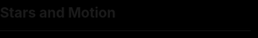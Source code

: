 # Stars and Motion

----

<!DOCTYPE html>
<html lang="en">
<head>
<meta charset="UTF-8">
<title>Rick's Dreamscape Prototype #3</title>
<style>
  html, body { margin:0; padding:0; overflow:hidden; height:100%; background:#000; }
  #canvas { position:absolute; top:0; left:0; width:100%; height:100%; }
  #fps    { position:absolute; top:5px; left:5px; color:#0f0; font:12px monospace; z-index:100; }
</style>
</head>
<body>
  <stars-motion-scene></stars-motion-scene>

  <script>
  class StarsMotionScene extends HTMLElement {
    connectedCallback() {
      this.innerHTML = `
        <canvas id="canvas" aria-label="Interactive Dreamscape Canvas"></canvas>
        <div id="fps" aria-label="FPS Counter">FPS: --</div>
      `;
      const canvas = this.querySelector('#canvas'),
            ctx    = canvas.getContext('2d'),
            fpsEl  = this.querySelector('#fps');
      const logs = [];
      function log(evt) {
        logs.push({ time: Date.now(), type: evt.type, data: evt.detail || {} });
      }

      // Resize
      function resize() {
        canvas.width  = window.innerWidth;
        canvas.height = window.innerHeight;
      }
      window.addEventListener('resize', resize);
      resize();

      // Parallax & shake
      let px = 0, py = 0;
      window.addEventListener('deviceorientation', e => {
        px = (e.gamma || 0) / 45;
        py = (e.beta  || 0) / 90;
        log(e);
      });
      window.addEventListener('devicemotion', e => {
        log(e);
        const a = e.accelerationIncludingGravity || e.acceleration;
        if (a) {
          const mag = Math.hypot(a.x, a.y, a.z);
          if (mag > 25) for (let i = 0; i < 20; i++) spawnPetal();
        }
      });

      // Input logging
      ['touchstart','touchmove','touchend','mousedown','mousemove','mouseup','orientationchange']
        .forEach(evt => window.addEventListener(evt, log));

      // Petal particles
      let petals = [];
      function spawnPetal() {
        petals.push({
          x: Math.random() * canvas.width,
          y: -10,
          vy: Math.random() + 0.5,
          r:  Math.random() * 3 + 2
        });
      }

      // Fling physics
      let flings = [], dragStart = null, dragX = 0, dragY = 0;
      canvas.addEventListener('touchstart', e => {
        const t = e.touches[0];
        dragStart = { x: t.clientX, y: t.clientY, t: Date.now() };
        log(e);
      });
      canvas.addEventListener('touchmove', e => {
        const t = e.touches[0];
        dragX = t.clientX; dragY = t.clientY;
        log(e);
      });
      canvas.addEventListener('touchend', e => {
        log(e);
        if (dragStart) {
          const dt = Date.now() - dragStart.t || 1;
          const vx = (dragX - dragStart.x) / dt * 10;
          const vy = (dragY - dragStart.y) / dt * 10;
          flings.push({ x: dragStart.x, y: dragStart.y, vx, vy, trail: [] });
          dragStart = null;
        }
      });

      // Audio-reactive bloom
      let analyser, dataArr;
      if (navigator.mediaDevices?.getUserMedia) {
        navigator.mediaDevices.getUserMedia({ audio: true })
          .then(stream => {
            const audioCtx = new (window.AudioContext || window.webkitAudioContext)();
            const src = audioCtx.createMediaStreamSource(stream);
            analyser = audioCtx.createAnalyser();
            src.connect(analyser);
            analyser.fftSize = 64;
            dataArr = new Uint8Array(analyser.frequencyBinCount);
          }).catch(()=>{/* no audio */});
      }

      // L-system vine
      let vineCommands = '';
      function generateVine(axiom, rule, iter) {
        let str = axiom;
        for (let i = 0; i < iter; i++) {
          str = str.split('').map(c => c === 'F' ? rule : c).join('');
        }
        vineCommands = str;
      }
      generateVine('F','F[+F]F[-F]F',3);
      function drawVine() {
        const stack = [];
        let x = canvas.width * 0.1, y = canvas.height * 0.9, ang = -Math.PI/2;
        ctx.strokeStyle = 'lime';
        ctx.lineWidth = 1;
        ctx.beginPath();
        ctx.moveTo(x, y);
        for (const c of vineCommands) {
          if (c === 'F') {
            x += Math.cos(ang) * 10;
            y += Math.sin(ang) * 10;
            ctx.lineTo(x, y);
          } else if (c === '+') ang += Math.PI/6;
          else if (c === '-') ang -= Math.PI/6;
          else if (c === '[') stack.push({ x, y, ang });
          else if (c === ']') {
            const p = stack.pop();
            x = p.x; y = p.y; ang = p.ang;
            ctx.moveTo(x, y);
          }
        }
        ctx.stroke();
      }

      // Voice commands
      let recognition, flashTimer = 0;
      if ('webkitSpeechRecognition' in window) {
        recognition = new webkitSpeechRecognition();
        recognition.continuous = true;
        recognition.onresult = e => {
          const transcript = e.results[e.results.length-1][0].transcript.toLowerCase();
          log({ type:'speech', transcript });
          if (transcript.includes('vine')) generateVine('F','F[+F]F[-F]F',4);
          if (transcript.includes('petal')) for (let i=0; i<50; i++) spawnPetal();
          if (transcript.includes('flash')) flashTimer = 10;
        };
        recognition.start();
      }

      // Animation loop
      let last = performance.now(), fps = 0;
      function update(now) {
        const dt = now - last; last = now; fps = Math.round(1000 / dt);
        fpsEl.textContent = 'FPS: ' + fps;

        ctx.clearRect(0, 0, canvas.width, canvas.height);

        // Parallax background
        ctx.save();
          ctx.translate(px * 30, py * 30);
          const grd = ctx.createRadialGradient(
            canvas.width/2, canvas.height/2, 100,
            canvas.width/2, canvas.height/2, canvas.width
          );
          grd.addColorStop(0, '#002');
          grd.addColorStop(1, '#220');
          ctx.fillStyle = grd;
          ctx.fillRect(-px*50, -py*50, canvas.width+px*100, canvas.height+py*100);
        ctx.restore();

        // Shader overlay
        const hue = (now/50) % 360;
        ctx.save();
          ctx.globalCompositeOperation = 'overlay';
          ctx.fillStyle = `hsla(${hue},100%,50%,0.02)`;
          ctx.fillRect(0,0,canvas.width,canvas.height);
        ctx.restore();

        // Petals
        if (Math.random() < 0.05) spawnPetal();
        petals.forEach((p,i) => {
          p.y += p.vy;
          ctx.fillStyle = 'rgba(255,182,193,0.7)';
          ctx.beginPath();
          ctx.arc(p.x,p.y,p.r,0,2*Math.PI);
          ctx.fill();
        });
        petals = petals.filter(p => p.y < canvas.height + 10);

        // Flings & trails
        flings.forEach((o,i) => {
          o.vy += 0.5; o.x += o.vx; o.y += o.vy;
          o.trail.push({ x:o.x, y:o.y });
          ctx.beginPath();
          o.trail.slice(-10).forEach((pt,j) => {
            ctx.globalAlpha = j/10;
            ctx.lineTo(pt.x,pt.y);
          });
          ctx.strokeStyle = 'white';
          ctx.stroke();
          ctx.globalAlpha = 1;
          ctx.beginPath();
          ctx.fillStyle = 'white';
          ctx.arc(o.x,o.y,5,0,2*Math.PI);
          ctx.fill();
          if (o.y > canvas.height + 50) flings.splice(i,1);
        });

        // Audio-reactive bloom
        if (analyser) {
          analyser.getByteFrequencyData(dataArr);
          const avg = dataArr.reduce((sum,v) => sum+v,0) / dataArr.length;
          ctx.save();
            ctx.globalAlpha = avg/255 * 0.5;
            ctx.beginPath();
            ctx.arc(canvas.width/2,canvas.height/2,avg,0,2*Math.PI);
            ctx.fillStyle = 'cyan';
            ctx.fill();
          ctx.restore();
        }

        // Voice-triggered flash
        if (flashTimer > 0) {
          ctx.save();
            ctx.globalAlpha = flashTimer/10;
            ctx.fillStyle = 'white';
            ctx.fillRect(0,0,canvas.width,canvas.height);
          ctx.restore();
          flashTimer--;
        }

        // Draw vine
        drawVine();

        requestAnimationFrame(update);
      }
      requestAnimationFrame(update);

      // Send logs on exit
      window.addEventListener('beforeunload', () => {
        navigator.sendBeacon('/log', JSON.stringify(logs));
      });
    }
  }
  customElements.define('stars-motion-scene', StarsMotionScene);
  </script>
</body>
</html>